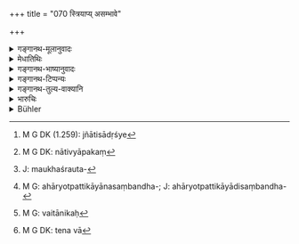 +++
title = "070 स्त्रियाप्य् असम्भावे"

+++

<details><summary>गङ्गानथ-मूलानुवादः</summary>

In the event of (proper witnesses) not forthcoming, evidence may be given by a woman, by a minor, by an aged person, by a pupil, by a relative, by a slave, or by a servant.—(70)
</details>

<details><summary>मेधातिथिः</summary>

**स्त्रियेति** लिङ्गव्यत्यय उक्तः । **बालेन स्थविरेण वेति** वयोव्यत्ययः । **शिष्येणे**त्यादिना संबन्धिनः प्रतिप्रसवः । एतच् च प्रदर्शनम् एवंविधानां नियमानां व्यभिचाराय । तेन जातिसादृश्ये[^२७०] ऽपि नाद्रियेते । सुहृद्वैरिदृष्टदोषादयस् तु नेष्यन्ते । येषां किंचिद् असत्याभिधानकरणत्वं दृष्टं नापि व्यापकं[^२७१] ते न प्रतिसूयन्ते । येषां तु बहुव्यापकं क्वचिद् एव गुणातिशयं चेति व्यभिचरेत् ततः क्वचिद् एव तत्साक्षिणः । उक्तं च ।


[^२७१]:
     M G DK: nātivyāpakaṃ


[^२७०]:
     M G DK (1.259): jñātisādṛśye

- एकः सहस्राल् लभ्येत न सौहार्दान् न शात्रवात् ।

- नार्थसंबन्धतो वापि पुरुषो ऽनृतम् आचरेत् ॥ इति ।

- असंभवे ऽन्येषां साक्षिणां स्त्रियापि कार्यम् । किम् । साक्ष्यम् इति पूर्वश्लोकाद् अनुषज्यते । **शिष्येणेति** मौखस्रौवसंबन्धप्रदर्शनार्थम्[^२७२] एतत् । **बन्धुनेति** अहार्योत्पत्तिकायौनसंबन्धप्रतिप्रसवः[^२७३] । सत्य् अपि संबन्धत्वे यो नातिप्रत्यासन्नः स गृह्यते । तेन भ्रातृव्यमातुलश्वशुर्यादयो न साक्षिणः । तथाविधे हि बन्धुशब्दो रूढः । **दासेनेति** स्वस्वामिसंबन्ध उपलक्ष्यते । न स्वाम्य् उपाध्यायो याजकश् च सर्वंविधे विषये साक्षिणः । **दासो** गर्भदासः । **भृतको** वैतनिकः[^२७४] । 


[^२७४]:
     M G: vaitānikaḥ


[^२७३]:
     M G: ahāryotpattikāyānasaṃbandha-; J: ahāryotpattikāyādisaṃbandha-


[^२७२]:
     J: maukhaśrauta-

- <u>ननु</u> चासामर्थ्याद् बालादयः साक्षित्वे निरस्ताः । न ह्य् एते साक्ष्यम् अवधारयितुं शक्नुवन्ति बुद्धेर् अस्थैर्यात् परिपाकादिभिर् दोषैस् तद् आपदि प्रतिप्रसूयमानसमञ्जसम् इति, न ह्य् आपदि शक्तिर् अस्याविर्भवति । यो हि ब्रूयात् "न वा[^२७५] नवौदनः पक्तव्यः; सत्य् अग्नौ तु पक्तव्यः" इति तादृग् एतत् स्यात् । 


[^२७५]:
     M G DK: tena vā

<u>नैष दोषः</u> । एवम् अर्थम् एवोत्तरश्लोक आरभ्यते ॥ ८.७० ॥
</details>

<details><summary>गङ्गानथ-भाष्यानुवादः</summary>

The mention of ‘*woman*’ thus permits departure from the rule laying
down the sex of the witness; that of ‘*minor*’ and ‘*aged person*’ that
prescribing his age; and that of ‘*pupil*’ makes an exception in favour
of relations in general;—this being mentioned only by way of
illustration, indicating the admissibility of persons similarly
circumstanced; hence the restrictions regarding caste or position also
are not to be strictly observed. But dear friends, or enemies or persons
of proved dishonesty.are not admissible in any case; nor any one in whom
there is suspicion of the presence of motives for telling a lie, or
those who have been found to be unreliable. Those however who have been
found to be only slightly unreliable, but otherwise endowed with
superior qualifications, may, in some cases, serve as witnesses. On this
point we have the following assertion—‘There may be one man among a
thousand who would not tell a lie, under the influence of friendship or
enmity or some other interested motive.’

In the event of other witnesses not forthcoming, *even a woman* ‘*may
give evidence*,’—this clause being construed from the preceding verse.

‘*Pupil*’—indicates tutorial and sacerdotal relationship in general.

‘*Relative*’—this term makes an exception in favour of what cannot be
avoided; the sense being that even though the man may bear some
relationship to the parties, if he is not very nearly related, he may be
admitted. Hence the cousin, the uncle, the brother-in-law and such other
near relatives should not he made witnesses, the name ‘relative’ being,
in ordinary usage, applicable to these persons.

‘*Slave*’—indicates the relation of *ownership* in general; that is why
the master, the teacher and the priest are not to be made witnesses in
any kind of suit. The term ‘*slave*’ stands for the born slave and
‘*servant*’ for one who serves on wages.

“The minor and others have been excluded on the ground of
incapacity,—they are incapable of realising what is *evidence*, because
of their mind being fickle and undeveloped; so that any exception in
their favour, oven in connection with emergencies, cannot he right. For
certainly even in an emergency they do not acquire the right capacity.
In fact, such an exception would he similar to the case where a man
having said ‘fresh rice shall not he cooked,’ adds ‘but if there is no
fire it shall be cooked?’

There is no force in this objection; as it is in view of these
considerations that we have the next verse.—(70)
</details>

<details><summary>गङ्गानथ-टिप्पन्यः</summary>

This rule refers to the cases contemplated in the preceding verse
(Govindarāja and Kullūka),—‘to the last of these cases only’ (Nārāyaṇa).

This verse is quoted in *Aparārka* (p. 671), which adds that the women
and others mentioned here to be admissible as witnesses should be
understood to be only such as are free from the disqualifications of
being prejudiced or wickedly inclined and so forth.

It is quoted in *Smṛtitattva* (II, p. 214);—in *Parāśaramādhava*
(Vyavahāra, p. 70);—in *Smṛticandrikā* (Vyavahāra, p. 181);—and in
*Kṛtyakalpataru* (32a).
</details>

<details><summary>गङ्गानथ-तुल्य-वाक्यानि</summary>

**(verses 8.70-72)**

*Kātyāyana* (Aparārka, pp. 670-671).—‘In cases of disobedience of the
royal edict, of adultery, of violent crimes, of theft and of
assaults,—one should not be particular regarding the admissibility of
witnesses. In the case of occurrences within a house, or at night, or
outside the village, if a suit is brought forward, the King shall not be
very particular regarding the admissibility of witnesses.’

*Uśanas* (Aparārka, pp. 670-671).—‘A slave, a blind man, a deaf man,
women, children, very aged persons and others,—if they are not connected
with the parties—may he witnesses in the case of crimes of violence. All
those persons who have been declared to he incompetent witnesses may he
admitted as witnesses according to the gravity of the case. But even so
a child, or a single person, or a woman, or forger, or a relative or an
enemy should not be admitted; as they would he found to depose falsely;
the child would do it through ignorance, the woman through inherent
untruthfulness, the forger by reason of his being a habitual wrong-doer,
the relations through their affection, and the enemy as a means of
revenge.’

*Gautama* (13.9).—‘There can be no objection against any witness in a
case of criminal hurt.’

*Viṣṇu* (8.6).—‘In cases of theft, of violence, abuse and assault, and
of adultery, the competence of witnesses should not be examined too
strictly.’

*Yājñavalkya* (2.72).—‘All persons may be witnesses in cases of
adultery, of theft, of assault and of violent crimes.’

*Nārada* (1.189).—‘In cases of heinous crime, or robbery, or adultery,
or one of the two kinds of assault, he should not enquire too strictly
into the character of the witnesses.’

*Nārada* (1.188).—‘Slaves, impostors and other incompetent witnesses
enunciated shall nevertheless be witnesses in suits of especially grave
character.’
</details>

<details><summary>भारुचिः</summary>

सादृश्यापवादार्थः एवं च सति यथा स्त्र्यादीनां सादृश्याभावे ऽप्य् असदृशा एव क्वचिद् भवन्ति, एवं बालादीनाम् अपि क्वचिद् विवादे साक्षित्वं विज्ञेयं प्रतिषिद्धानाम् अपि सताम् । उक्तेभ्यश् च बालादिभ्यो ऽत्र श्लोके ये ऽप्य् अनुक्ताः प्रतिषिद्धाश् च तेषाम् अपि प्रतिप्रसवो निर्देशनार्थत्वाद् बालानां विज्ञेयः । ननु च कारणतः प्रतिषिद्धानां बालादीनां साक्षित्वे पुनस् तेषाम् उपदेशो न न्याय्यः । प्रतिषेधकारणस्यावस्थितत्वाद् इति ॥ ८.७० ॥

_यत् इदम् अनुमानं तद् विशुद्ध्यर्थम् आह-_
</details>

<details><summary>Bühler</summary>

070	On failure (of qualified witnesses, evidence) may given (in such cases) by a woman, by an infant, by an aged man, by a pupil, by a relative, by a slave, or by a hired servant.
</details>
